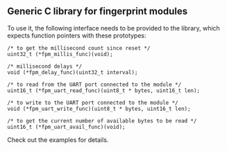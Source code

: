 ﻿## Generic C library for fingerprint modules

To use it, the following interface needs to be provided to the library, which expects function pointers with these prototypes:

    /* to get the millisecond count since reset */
    uint32_t (*fpm_millis_func)(void);
    
    /* millisecond delays */
    void (*fpm_delay_func)(uint32_t interval);
    
    /* to read from the UART port connected to the module */
    uint16_t (*fpm_uart_read_func)(uint8_t * bytes, uint16_t len);
    
    /* to write to the UART port connected to the module */
    void (*fpm_uart_write_func)(uint8_t * bytes, uint16_t len);
    
    /* to get the current number of available bytes to be read */
    uint16_t (*fpm_uart_avail_func)(void);

Check out the examples for details.

